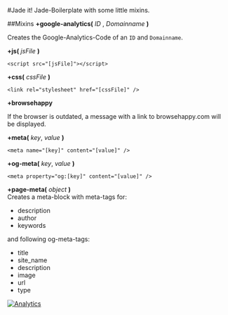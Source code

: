 #Jade it!
Jade-Boilerplate with some little mixins.


##Mixins
**+google-analytics(** *ID* , *Domainname* **)**

Creates the Google-Analytics-Code of an `ID` and `Domainname`.



**+js(** *jsFile* **)**

	<script src="[jsFile]"></script>


	
**+css(** *cssFile* **)**

	<link rel="stylesheet" href="[cssFile]" />
		


**+browsehappy**

If the browser is outdated, a message with a link to browsehappy.com will be displayed.
	


**+meta(** *key*, *value* **)**	

	<meta name="[key]" content="[value]" />



**+og-meta(** *key*, *value* **)**	

	<meta property="og:[key]" content="[value]" />



**+page-meta(** *object* **)**	
Creates a meta-block with meta-tags for:

- description
- author
- keywords

and following og-meta-tags:

- title
- site_name
- description
- image
- url
- type







[![Analytics](https://ga-beacon.appspot.com/UA-54136231-1/jadeid/readme)](https://github.com/igrigorik/ga-beacon)
